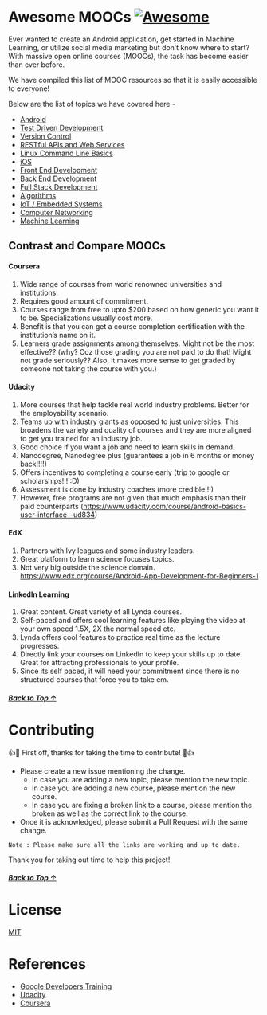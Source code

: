# Awesome MOOCs [![Awesome](https://cdn.rawgit.com/sindresorhus/awesome/d7305f38d29fed78fa85652e3a63e154dd8e8829/media/badge.svg)](https://github.com/sindresorhus/awesome)
Ever wanted to create an Android application, get started in Machine Learning, or utilize social media marketing but don’t know where to start? With massive open online courses (MOOCs), the task has become easier than ever before.

We have compiled this list of MOOC resources so that it is easily accessible to everyone! 

Below are the list of topics we have covered here -
 - [Android](https://github.com/AwesomePresentations/awesome-moocs/blob/master/resources/Android.md)
 - [Test Driven Development](https://github.com/AwesomePresentations/awesome-moocs/blob/master/resources/Test-Driven-Development.md)
 - [Version Control](https://github.com/AwesomePresentations/awesome-moocs/blob/master/resources/Version-Control.md)
 - [RESTful APIs and Web Services](https://github.com/AwesomePresentations/awesome-moocs/blob/master/resources/RESTful-APIs-and-Web-Services.md)
 - [Linux Command Line Basics](https://github.com/AwesomePresentations/awesome-moocs/blob/master/resources/Linux-Command-Line-Basics.md)
 - [iOS](https://github.com/AwesomePresentations/awesome-moocs/blob/master/resources/iOS.md)
 - [Front End Development](https://github.com/AwesomePresentations/awesome-moocs/blob/master/resources/Front-end-development.md)
 - [Back End Development](https://github.com/AwesomePresentations/awesome-moocs/blob/master/resources//Back-end-development.md)
 - [Full Stack Development](https://github.com/AwesomePresentations/awesome-moocs/blob/master/resources/Full-Stack-Development.md)
 - [Algorithms](https://github.com/AwesomePresentations/awesome-moocs/blob/master/resources/Algorithms.md)
 - [IoT / Embedded Systems](https://github.com/AwesomePresentations/awesome-moocs/blob/master/resources/IoT.md)
 - [Computer Networking](https://github.com/AwesomePresentations/awesome-moocs/blob/master/resources/Computer-Networking.md)
 - [Machine Learning](https://github.com/AwesomePresentations/awesome-moocs/blob/master/resources/Machine-Learning.md)

## Contrast and Compare MOOCs

#### Coursera
1) Wide range of courses from world renowned universities and institutions. 
2) Requires good amount of commitment.
3) Courses range from free to upto $200 based on how generic you want it to be. Specializations usually cost more. 
4) Benefit is that you can get a course completion certification with the institution’s name on it.
5) Learners grade assignments among themselves. Might not be the most effective?? (why? Coz those grading you are not paid to do that! Might not grade seriously?? Also, it makes more sense to get graded by someone not taking the course with you.)

#### Udacity
1) More courses that help tackle real world industry problems. Better for the employability scenario.
2) Teams up with industry giants as opposed to just universities. This broadens the variety and quality of courses and they are more aligned to get you trained for an industry job.
3) Good choice if you want a job and need to learn skills in demand.
4) Nanodegree, Nanodegree plus (guarantees a job in 6 months or money back!!!!)
5) Offers incentives to completing a course early (trip to google or scholarships!!! :D)
6) Assessment is done by industry coaches (more credible!!!)
7) However, free programs are not given that much emphasis than their paid counterparts (https://www.udacity.com/course/android-basics-user-interface--ud834)


#### EdX
1) Partners with Ivy leagues and some industry leaders.
2) Great platform to learn science focuses topics.
3) Not very big outside the science domain.
https://www.edx.org/course/Android-App-Development-for-Beginners-1


#### LinkedIn Learning
1) Great content. Great variety of all Lynda courses.
2) Self-paced and offers cool learning features like playing the video at your own speed 1.5X, 2X the normal speed etc.
3) Lynda offers cool features to practice real time as the lecture progresses.
4) Directly link your courses on LinkedIn to keep your skills up to date. Great for attracting professionals to your profile.
5) Since its self paced, it will need your commitment since there is no structured courses that force you to take em.

##### [Back to Top ↑ ](https://github.com/Tapia17/awesome-moocs#awesome-moocs-)


# Contributing

:+1::tada: First off, thanks for taking the time to contribute! :tada::+1:

* Please create a new issue mentioning the change. 
  * In case you are adding a new topic, please mention the new topic. 
  * In case you are adding a new course, please mention the new course. 
  * In case you are fixing a broken link to a course, please mention the broken as well as the correct link to the course.
* Once it is acknowledged, please submit a Pull Request with the same change. 

`Note : Please make sure all the links are working and up to date.` 

Thank you for taking out time to help this project!

##### [Back to Top ↑ ](https://github.com/Tapia17/awesome-moocs#awesome-moocs-)

# License

[MIT](https://github.com/Tapia17/awesome-moocs/blob/master/LICENSE)


# References
- [Google Developers Training](https://developers.google.com/training/)
- [Udacity](https://www.udacity.com/)
- [Coursera](https://www.coursera.org/)
   

